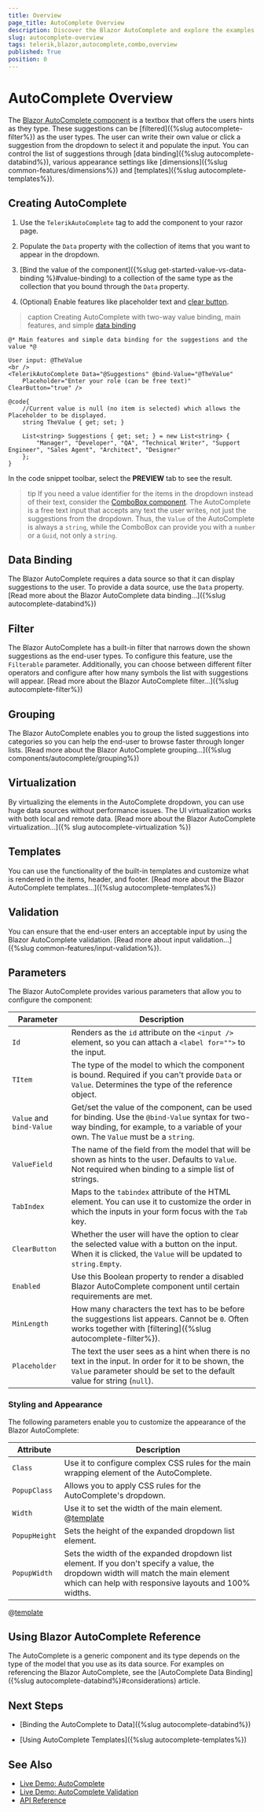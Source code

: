 ```yaml
---
title: Overview
page_title: AutoComplete Overview
description: Discover the Blazor AutoComplete and explore the examples.
slug: autocomplete-overview
tags: telerik,blazor,autocomplete,combo,overview
published: True
position: 0
---
```


# AutoComplete Overview

The <a href="https://www.telerik.com/blazor-ui/autocomplete" target="_blank">Blazor AutoComplete component</a> is a textbox that offers the users hints as they type. These suggestions can be [filtered]({%slug autocomplete-filter%}) as the user types. The user can write their own value or click a suggestion from the dropdown to select it and populate the input. You can control the list of suggestions through [data binding]({%slug autocomplete-databind%}), various appearance settings like [dimensions]({%slug common-features/dimensions%}) and [templates]({%slug autocomplete-templates%}).

## Creating AutoComplete

1. Use the `TelerikAutoComplete` tag to add the component to your razor page.

1. Populate the `Data` property with the collection of items that you want to appear in the dropdown.

1. [Bind the value of the component]({%slug get-started-value-vs-data-binding %}#value-binding) to a collection of the same type as the collection that you bound through the `Data` property.

1. (Optional) Enable features like placeholder text and [clear button](#clear-button).

>caption Creating AutoComplete with two-way value binding, main features, and simple [data binding](data-bind)

````CSHTML
@* Main features and simple data binding for the suggestions and the value *@

User input: @TheValue
<br />
<TelerikAutoComplete Data="@Suggestions" @bind-Value="@TheValue"
    Placeholder="Enter your role (can be free text)" ClearButton="true" />

@code{
    //Current value is null (no item is selected) which allows the Placeholder to be displayed.
    string TheValue { get; set; }

    List<string> Suggestions { get; set; } = new List<string> {
        "Manager", "Developer", "QA", "Technical Writer", "Support Engineer", "Sales Agent", "Architect", "Designer"
    };
}
````

In the code snippet toolbar, select the **PREVIEW** tab to see the result.

>tip If you need a value identifier for the items in the dropdown instead of their text, consider the [ComboBox component](../combobox/overview). The AutoComplete is a free text input that accepts any text the user writes, not just the suggestions from the dropdown. Thus, the `Value` of the AutoComplete is always a `string`, while the ComboBox can provide you with a `number` or a `Guid`, not only a `string`.

## Data Binding

The Blazor AutoComplete requires a data source so that it can display suggestions to the user. To provide a data source, use the `Data` property. [Read more about the Blazor AutoComplete data binding...]({%slug autocomplete-databind%})

## Filter

The Blazor AutoComplete has a built-in filter that narrows down the shown suggestions as the end-user types. To configure this feature, use the `Filterable` parameter. Additionally, you can choose between different filter operators and configure after how many symbols the list with suggestions will appear. [Read more about the Blazor AutoComplete filter...]({%slug autocomplete-filter%})

## Grouping

The Blazor AutoComplete enables you to group the listed suggestions into categories so you can help the end-user to browse faster through longer lists. [Read more about the Blazor AutoComplete grouping...]({%slug components/autocomplete/grouping%})

## Virtualization

By virtualizing the elements in the AutoComplete dropdown, you can use huge data sources without performance issues. The UI virtualization works with both local and remote data. [Read more about the Blazor AutoComplete virtualization...]({% slug autocomplete-virtualization %})

## Templates

You can use the functionality of the built-in templates and customize what is rendered in the items, header, and footer. [Read more about the Blazor AutoComplete templates...]({%slug autocomplete-templates%})

## Validation

You can ensure that the end-user enters an acceptable input by using the Blazor AutoComplete validation. [Read more about input validation...]({%slug common-features/input-validation%}).

## Parameters

The Blazor AutoComplete provides various parameters that allow you to configure the component:

| Parameter      | Description |
| ----------- | ----------- |
| `Id` | Renders as the `id` attribute on the `<input />` element, so you can attach a `<label for="">` to the input.|
| `TItem` | The type of the model to which the component is bound. Required if you can't provide `Data` or `Value`. Determines the type of the reference object.|
| `Value` and `bind-Value` | Get/set the value of the component, can be used for binding. Use the `@bind-Value` syntax for two-way binding, for example, to a variable of your own. The `Value` must be a `string`.|
| `ValueField`| The name of the field from the model that will be shown as hints to the user. Defaults to `Value`. Not required when binding to a simple list of strings.|
| `TabIndex` | Maps to the `tabindex` attribute of the HTML element. You can use it to customize the order in which the inputs in your form focus with the `Tab` key.|
| `ClearButton` | Whether the user will have the option to clear the selected value with a button on the input. When it is clicked, the `Value` will be updated to `string.Empty`.|
| `Enabled` | Use this Boolean property to render a disabled Blazor AutoComplete component until certain requirements are met.|
| `MinLength` | How many characters the text has to be before the suggestions list appears. Cannot be `0`. Often works together with [filtering]({%slug autocomplete-filter%}).|
| `Placeholder` | The text the user sees as a hint when there is no text in the input. In order for it to be shown, the `Value` parameter should be set to the default value for string (`null`).|

### Styling and Appearance

The following parameters enable you to customize the appearance of the Blazor AutoComplete:

| Attribute      | Description |
| ----------- | ----------- |
| `Class` | Use it to configure complex CSS rules for the main wrapping element of the AutoComplete. |
| `PopupClass` | Allows you to apply CSS rules for the AutoComplete's dropdown. |
| `Width` | Use it to set the width of the main element. @[template](/_contentTemplates/inputs/inputs-width-template.md#inputs-width-information)|
| `PopupHeight` | Sets the height of the expanded dropdown list element.|
| `PopupWidth` | Sets the width of the expanded dropdown list element. If you don't specify a value, the dropdown width will match the main element which can help with responsive layouts and 100% widths.|

@[template](/_contentTemplates/common/get-model-from-dropdowns.md#get-model-from-dropdowns)

## Using Blazor AutoComplete Reference

The AutoComplete is a generic component and its type depends on the type of the model that you use as its data source. For examples on referencing the Blazor AutoComplete, see the [AutoComplete Data Binding]({%slug autocomplete-databind%}#considerations) article.

## Next Steps

* [Binding the AutoComplete to Data]({%slug autocomplete-databind%})

* [Using AutoComplete Templates]({%slug autocomplete-templates%})

## See Also

  * [Live Demo: AutoComplete](https://demos.telerik.com/blazor-ui/autocomplete/overview)
  * [Live Demo: AutoComplete Validation](https://demos.telerik.com/blazor-ui/autocomplete/validation)
  * [API Reference](https://docs.telerik.com/blazor-ui/api/Telerik.Blazor.Components.TelerikAutoComplete-1)
